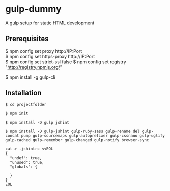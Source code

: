 # gulp-dummy
A gulp setup for static HTML development

## Prerequisites

$ npm config set proxy http://IP:Port  
$ npm config set https-proxy http://IP:Port  
$ npm config set strict-ssl false
$ npm config set registry "http://registry.npmjs.org/"

$ npm install -g gulp-cli

## Installation

```
$ cd projectfolder

$ npm init

$ npm install -D gulp jshint

$ npm install -D gulp-jshint gulp-ruby-sass gulp-rename del gulp-concat pump gulp-sourcemaps gulp-autoprefixer gulp-cssnano gulp-uglify gulp-cached gulp-remember gulp-changed gulp-notify browser-sync

cat > .jshintrc <<EOL
{
  "undef": true,
  "unused": true,
  "globals": {

  }
}
EOL

```
